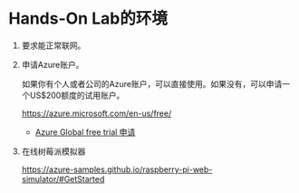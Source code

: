 # Hands-On Lab的环境
1. 要求能正常联网。
   
2. 申请Azure账户。
   
     
   如果你有个人或者公司的Azure账户，可以直接使用。如果没有，可以申请一个US$200额度的试用账户。


    https://azure.microsoft.com/en-us/free/
    
    * [Azure Global free trial 申请](Azure%20Global试用申请.pptx)
  
3. 在线树莓派模拟器
    
    https://azure-samples.github.io/raspberry-pi-web-simulator/#GetStarted

